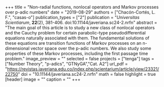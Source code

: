 +++
title = "Non-radial functions, nonlocal operators and Markov processes over p-adic numbers"
date = "2019-08-29"
authors = ["Chacón-Cortés, L. F.", "casas-o"]
publication_types = ["2"]
publication = "*Universitas Scientiarum*, **22**(2), 381-406. doi:10.11144/javeriana.sc24-2.nrfn"
abstract = "The main goal of this article is to study a new class of nonlocal operators and the Cauchy problem for certain parabolic-type pseudodifferential equations naturally associated with them. The fundamental solutions of these equations are transition functions of Markov processes on an n-dimensional vector space over the p-adic numbers. We also study some properties of these Markov processes, including the first passage time problem."
image_preview = ""
selected = false
projects = ["tenga"]
tags = ["Number Theory", "p-adics", "GTNyGA","Cat. A2"]
url_pdf = "https://revistas.javeriana.edu.co/index.php/scientarium/article/view/23321/22750"
doi = "10.11144/javeriana.sc24-2.nrfn"
math = false
highlight = true
[header]
image = ""
caption = ""
+++
